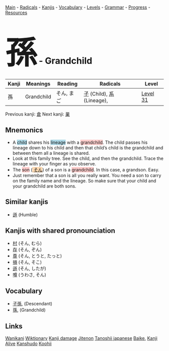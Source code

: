 <style> bigfont {font-size: 100px}</style>
[Main](../README.md) -
[Radicals](../radicals.md) -
[Kanjis](../kanjis.md) -
[Vocabulary](../vocabulary.md) -
[Levels](../levels.md) -
[Grammar](../grammar.md) - 
[Progress](../progress.md) -
[Resources](../resources.md)
# <bigfont> 孫</bigfont> - Grandchild 

| Kanji | Meanings | Reading | Radicals | Level |
| --- | --- | --- | --- | --- |
| 孫 | Grandchild | そん, まご | [子](../radicals/子.md) (Child), [系](../radicals/系.md) (Lineage),  | [Level 31](../levels/wk_level31.md) |

Previous kanji: [倉](倉.md) Next kanji: [巣](巣.md) 

## Mnemonics
 * A <span style="background-color:#ADD8E6"> child</span> shares his <span style="background-color:#ADD8E6"> lineage</span> with a <span style="background-color:#ffcccb"> grandchild</span>. The child passes his lineage down to his child and then that child’s child is the grandchild and between them all a lineage is shared.
* Look at this family tree. See the child, and then the grandchild. Trace the lineage with your finger as you observe.
* The <span style="background-color:#ffcccb"> son</span> (<span style="background-color:#fed8b1"> [そん](https://jisho.org/search/そん)</span>) of a son is a <span style="background-color:#ffcccb"> grandchild</span>. In this case, a grandson. Easy.
* Just remember that a son is all you really want. You need a son to carry on the family name and the lineage. So make sure that your child and your grandchild are both sons.


## Similar kanjis
 * [遜](遜.md) (Humble)



## Kanjis with shared pronounciation
 * [村](村.md) (そん, むら)
* [存](存.md) (そん, ぞん)
* [尊](尊.md) (そん, とうと, たっと)
* [損](損.md) (そん, そこ)
* [遜](遜.md) (そん, したが)
* [噂](噂.md) (うわさ, そん)



## Vocabulary
 * [子孫](../vocabulary/孫.md), (Descendant)
* [孫](../vocabulary/孫.md), (Grandchild)




## Links 


[Wanikani](https://www.wanikani.com/kanji/孫)
[Wiktionary](https://en.wiktionary.org/wiki/孫)
[Kanji damage](http://www.kanjidamage.com/kanji/search?utf8=✓&q=孫)
[Jitenon](https://jitenon.com/kanji/孫)
[Tanoshii japanese](https://www.tanoshiijapanese.com/dictionary/kanji.cfm?k=孫)
[Baike](https://baike.baidu.com/item/孫),
[Kanji Alive](https://app.kanjialive.com/孫)
[Kanshudo](https://www.kanshudo.com/searchmn?q=孫)
[Koohii](https://kanji.koohii.com/study/kanji/孫)
